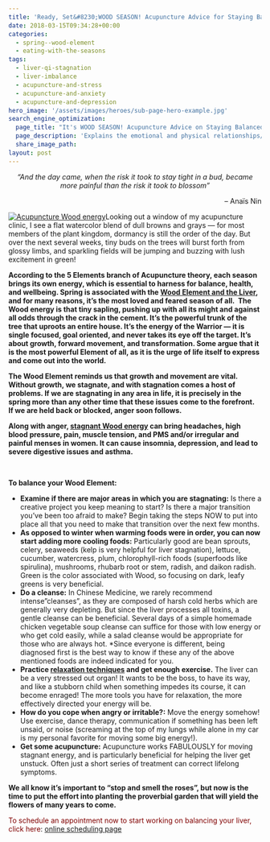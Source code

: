 ```yaml
---
title: 'Ready, Set&#8230;WOOD SEASON! Acupuncture Advice for Staying Balanced in Spring'
date: 2018-03-15T09:34:28+00:00
categories:
  - spring--wood-element
  - eating-with-the-seasons
tags:
  - liver-qi-stagnation
  - liver-imbalance
  - acupuncture-and-stress
  - acupuncture-and-anxiety
  - acupuncture-and-depression
hero_image: '/assets/images/heroes/sub-page-hero-example.jpg'
search_engine_optimization:
  page_title: "It's WOOD SEASON! Acupuncture Advice on Staying Balanced in Spring"
  page_description: 'Explains the emotional and physical relationships/challenges with the Wood Element, and what we can do to stay balanced in spring/Wood Season. '
  share_image_path:
layout: post
---
```

<p style="text-align: center;">
  <em>&#8220;And the day came, when the risk it took to stay tight in a bud, became more painful than the risk it took to blossom&#8221;</em>
</p>

<p style="text-align: right;">
  &#8211; Anaïs Nin
</p>

[<img class="alignleft size-thumbnail wp-image-1472" title="wood energy acupuncture" src="/assets/images/wp-content/uploads/2013/03/wood-energy-acupuncture-150x93.jpg" alt="Acupuncture Wood energy" width="181" height="112" srcset="/assets/images/wp-content/uploads/2013/03/wood-energy-acupuncture-150x93.jpg 150w, /assets/images/wp-content/uploads/2013/03/wood-energy-acupuncture.jpg 284w" sizes="(max-width: 181px) 100vw, 181px" />](/assets/images/wp-content/uploads/2013/03/wood-energy-acupuncture.jpg)Looking out a window of my acupuncture clinic, I see a flat watercolor blend of dull browns and grays &#8212; for most members of the plant kingdom, dormancy is still the order of the day. But over the next several weeks, tiny buds on the trees will burst forth from glossy limbs, and sparkling fields will be jumping and buzzing with lush excitement in green!

**According to the 5 Elements branch of Acupuncture theory, each season brings its own energy, which is essential to harness for balance, health, and wellbeing. Spring is associated with the [Wood Element and the Liver](http://www.wisdomwaysacupuncture.com/2018/05/10/the-wood-element-of-acupuncture-theory/), and for many reasons, it&#8217;s the most loved and feared season of all.  The Wood energy is that tiny sapling, pushing up with all its might and against all odds through the crack in the cement. It&#8217;s the powerful trunk of the tree that uproots an entire house. It&#8217;s the energy of the Warrior &#8212; it is single focused, goal oriented, and never takes its eye off the target. It&#8217;s about growth, forward movement, and transformation. Some argue that it is the most powerful Element of all, as it is the urge of life itself to express and come out into the world.**

**The Wood Element reminds us that growth and movement are vital. Without growth, we stagnate, and with stagnation comes a host of problems. If we are stagnating in any area in life, it is precisely in the spring more than any other time that these issues come to the forefront.  If we are held back or blocked, anger soon follows.**

**Along with anger, [stagnant Wood energy](http://www.wisdomwaysacupuncture.com/2018/03/30/do-you-feel-the-wood-energy-rising-already-tips-for-staying-sane-as-we-switch-from-winter-to-spring/) can bring headaches, high blood pressure, pain, muscle tension, and PMS and/or irregular and painful menses in women. It can cause insomnia, depression, and lead to severe digestive issues and asthma.**

&nbsp;

**To balance your Wood Element:**

  * **Examine if there are major areas in which you are stagnating:** Is there a creative project you keep meaning to start? Is there a major transition you&#8217;ve been too afraid to make? Begin taking the steps NOW to put into place all that you need to make that transition over the next few months.
  * **As opposed to winter when warming foods were in order, you can now start adding more cooling foods:** Particularly good are bean sprouts, celery, seaweeds (kelp is very helpful for liver stagnation), lettuce, cucumber, watercress, plum, chlorophyll-rich foods (superfoods like spirulina), mushrooms, rhubarb root or stem, radish, and daikon radish. Green is the color associated with Wood, so focusing on dark, leafy greens is very beneficial.
  * **Do a cleanse:** In Chinese Medicine, we rarely recommend intense&#8221;cleanses&#8221;, as they are composed of harsh cold herbs which are generally very depleting. But since the liver processes all toxins, a gentle cleanse can be beneficial. Several days of a simple homemade chicken vegetable soup cleanse can suffice for those with low energy or who get cold easily, while a salad cleanse would be appropriate for those who are always hot. *Since everyone is different, being diagnosed first is the best way to know if these any of the above mentioned foods are indeed indicated for you.
  * **Practice [relaxation techniques](http://www.wisdomwaysacupuncture.com/2014/02/14/cellular-changes-meditation-matters-keeping-liver-happy/) and get enough exercise.** The liver can be a very stressed out organ! It wants to be the boss, to have its way, and like a stubborn child when something impedes its course, it can become enraged! The more tools you have for relaxation, the more effectively directed your energy will be.
  * **How do you cope when angry or irritable?:** Move the energy somehow! Use exercise, dance therapy, communication if something has been left unsaid, or noise (screaming at the top of my lungs while alone in my car is my personal favorite for moving some big energy!).
  * **Get some acupuncture:** Acupuncture works FABULOUSLY for moving stagnant energy, and is particularly beneficial for helping the liver get unstuck. Often just a short series of treatment can correct lifelong symptoms.

**We all know it&#8217;s important to &#8220;stop and smell the roses&#8221;, but now is the time to put the effort into planting the proverbial garden that will yield the flowers of many years to come.**

<span style="color: #800000;">To schedule an appointment now to start working on balancing your liver, click here</span>: [online scheduling page](http://www.wisdomwaysacupuncture.com/acupuncture-appointment-scheduling/ "Online Acupuncture Scheduling")